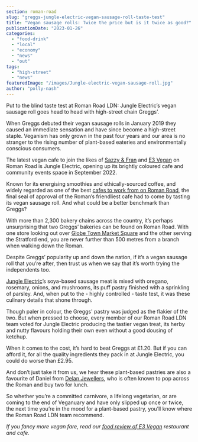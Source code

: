 ```yaml
---
section: roman-road
slug: "greggs-jungle-electric-vegan-sausage-roll-taste-test"
title: "Vegan sausage rolls: Twice the price but is it twice as good?"
publicationDate: "2023-01-26"
categories: 
  - "food-drink"
  - "local"
  - "economy"
  - "news"
  - "out"
tags: 
  - "high-street"
  - "news"
featuredImage: "/images/Jungle-electric-vegan-sausage-roll.jpg"
author: "polly-nash"
---
```


Put to the blind taste test at Roman Road LDN: Jungle Electric’s vegan sausage roll goes head to head with high-street chain Greggs’.

When Greggs debuted their vegan sausage rolls in January 2019 they caused an immediate sensation and have since become a high-street staple. Veganism has only grown in the past four years and our area is no stranger to the rising number of plant-based eateries and environmentally conscious consumers. 

The latest vegan cafe to join the likes of [Sazzy & Fran](https://romanroadlondon.com/new-sazzy-and-fran-vegan-cafe/) and [E3 Vegan](https://romanroadlondon.com/e3-vegan-cafe-opens/) on Roman Road is Jungle Electric, opening up its brightly coloured cafe and community events space in September 2022. 

Known for its energising smoothies and ethically-sourced coffee, and widely regarded as one of the best [cafes to work from on Roman Road](https://romanroadlondon.com/best-cafes-to-work-from/), the final seal of approval of the Roman’s friendliest cafe had to come by tasting its vegan sausage roll. And what could be a better benchmark than Greggs? 

With more than 2,300 bakery chains across the country, it’s perhaps unsurprising that two Greggs’ bakeries can be found on Roman Road. With one store looking out over [Globe Town Market Square](https://romanroadlondon.com/rediscovering-globe-town-market-square/) and the other serving the Stratford end, you are never further than 500 metres from a branch when walking down the Roman. 

Despite Greggs’ popularity up and down the nation, if it’s a vegan sausage roll that you’re after, then trust us when we say that it’s worth trying the independents too. 

[Jungle Electric](https://romanroadlondon.com/jungle-electric-safe-place-women/)’s soya-based sausage meat is mixed with oregano, rosemary, onions, and mushrooms, its puff pastry finished with a sprinkling of parsley. And, when put to the - highly controlled - taste test, it was these culinary details that shone through. 

Though paler in colour, the Greggs' pastry was judged as the flakier of the two. But when pressed to choose, every member of our Roman Road LDN team voted for Jungle Electric producing the tastier vegan treat, its herby and nutty flavours holding their own even without a good dousing of ketchup. 

When it comes to the cost, it’s hard to beat Greggs at £1.20. But if you can afford it, for all the quality ingredients they pack in at Jungle Electric, you could do worse than £2.95.

And don’t just take it from us, we hear these plant-based pastries are also a favourite of Daniel from [Delan Jewellers](https://romanroadlondon.com/places/delan-jewellers/), who is often known to pop across the Roman and buy two for lunch. 

So whether you’re a committed carnivore, a lifelong vegetarian, or are coming to the end of Veganuary and have only slipped up once or twice, the next time you’re in the mood for a plant-based pastry, you’ll know where the Roman Road LDN team recommend. 

_If you fancy more vegan fare, read our_ [_food review of E3 Vegan_](https://romanroadlondon.com/e3-vegan-cafe-food-review/) _restaurant and cafe._ 


